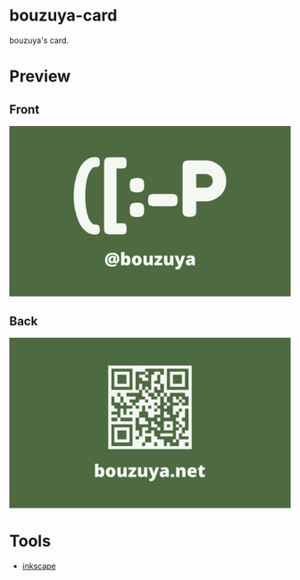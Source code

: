 # bouzuya-card

bouzuya's card.

# Preview

## Front

![](https://raw.githubusercontent.com/bouzuya/bouzuya-card/master/card-front.svg)

## Back

![](https://raw.githubusercontent.com/bouzuya/bouzuya-card/master/card-back.svg)

# Tools

- [inkscape](https://inkscape.org)
